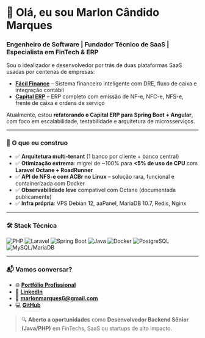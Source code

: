 # 👋 Olá, eu sou Marlon Cândido Marques

### **Engenheiro de Software | Fundador Técnico de SaaS | Especialista em FinTech & ERP**

Sou o idealizador e desenvolvedor por trás de duas plataformas SaaS usadas por centenas de empresas:
- **[Fácil Finance](https://www.facilfinance.com.br)** – Sistema financeiro inteligente com DRE, fluxo de caixa e integração contábil  
- **[Capital ERP](https://capitalerp.com.br)** – ERP completo com emissão de NF-e, NFC-e, NFS-e, frente de caixa e ordens de serviço

Atualmente, estou **refatorando o Capital ERP para Spring Boot + Angular**, com foco em escalabilidade, testabilidade e arquitetura de microsserviços.

---

### 🔧 O que eu construo
- ✅ **Arquitetura multi-tenant** (1 banco por cliente + banco central)
- ✅ **Otimização extrema**: migrei de ~100% para **<5% de uso de CPU** com **Laravel Octane + RoadRunner**
- ✅ **API de NFS-e com ACBr no Linux** – solução rara, funcional e containerizada com Docker
- ✅ **Observabilidade leve** compatível com Octane (documentada publicamente)
- ✅ **Infra própria**: VPS Debian 12, aaPanel, MariaDB 10.7, Redis, Nginx

---

### 🛠️ Stack Técnica
![PHP](https://img.shields.io/badge/PHP-8.2%2B-777BB4?logo=php&logoColor=white)
![Laravel](https://img.shields.io/badge/Laravel-11-FF2D20?logo=laravel)
![Spring Boot](https://img.shields.io/badge/Spring_Boot-3-6DB33F?logo=spring&logoColor=white)
![Java](https://img.shields.io/badge/Java-17-ED8B00?logo=java)
![Docker](https://img.shields.io/badge/Docker-✓-2496ED?logo=docker)
![PostgreSQL](https://img.shields.io/badge/PostgreSQL-✓-4169E1?logo=postgresql)
![MySQL/MariaDB](https://img.shields.io/badge/MariaDB-10.7-003545?logo=mariadb)

---

### 📬 Vamos conversar?
- 🌐 **[Portfólio Profissional](https://marlonmarques.github.io)**
- 💼 **[LinkedIn](https://www.linkedin.com/in/marlon-marques-040942247)**
- 📧 **marlonmarques6@gmail.com**
- 💻 **[GitHub](https://github.com/marlonmarques)**

> 🔍 **Aberto a oportunidades** como **Desenvolvedor Backend Sênior (Java/PHP)** em FinTechs, SaaS ou startups de alto impacto.

